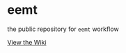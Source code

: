 # eemt
the public repository for `eemt` workflow

[View the Wiki](https://github.com/cyverse-gis/eemt/wiki)
